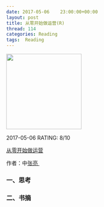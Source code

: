 ```yaml
---
date: 2017-05-06    23:00:00+00:00
layout: post
title: 从零开始做运营(R)
thread: 114
categories: Reading
tags:  Reading
---
```


<img src="https://images-cn.ssl-images-amazon.com/images/I/71eRfFtfl8L.jpg" width="200" />

2017-05-06 RATING:  8/10

[从零开始做运营][1]

作者：中[张亮 ][2]

### 一、思考


### 二、书摘

































[1]:	https://www.amazon.cn/%E5%9B%BE%E4%B9%A6/dp/B01914JGGY
[2]:	%E4%B8%89%E8%8A%82%E8%AF%BE